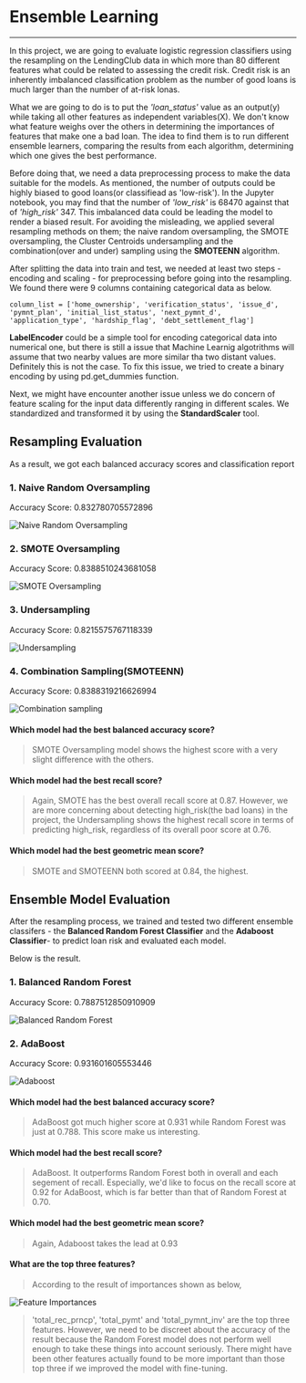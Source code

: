 # Ensemble Learning
---


In this project, we are going to evaluate logistic regression classifiers using the resampling on the LendingClub data in which more than 80 different features what could be related to assessing the credit risk. Credit risk is an inherently imbalanced classification problem as the number of good loans is much larger than the number of at-risk lonas.

What we are going to do is to put the *'loan_status'* value as an output(y) while taking all other features as independent variables(X). We don't know what feature weighs over the others in determining the importances of features that make one a bad loan. The idea to find them is to run different ensemble learners, comparing the results from each algorithm, determining which one gives the best performance.

Before doing that, we need a data preprocessing process to make the data suitable for the models. As mentioned, the number of outputs could be highly biased to good loans(or classifiead as 'low-risk'). In the Jupyter notebook, you may find that the number of *'low_risk'* is 68470 against that of *'high_risk'* 347. This imbalanced data could be leading the model to render a biased result. For avoiding the misleading, we applied several resampling methods on them; the naive random oversampling, the SMOTE oversampling, the Cluster Centroids undersampling and the combination(over and under) sampling using the **SMOTEENN** algorithm.

After splitting the data into train and test, we needed at least two steps - encoding and scaling - for preprocessing before going into the resampling. We found there were 9 columns containing categorical data as below.

```column_list = ['home_ownership', 'verification_status', 'issue_d', 'pymnt_plan', 'initial_list_status', 'next_pymnt_d', 'application_type', 'hardship_flag', 'debt_settlement_flag']```

**LabelEncoder** could be a simple tool for encoding categorical data into numerical one, but there is still a issue that Machine Learnig algotrithms will assume that two nearby values are more similar tha two distant values. Definitely this is not the case. To fix this issue, we tried to create a binary encoding by using pd.get_dummies function. 

Next, we might have encounter another issue unless we do concern of feature scaling for the input data differently ranging in different scales. We standardized and transformed it by using the **StandardScaler** tool.

## Resampling Evaluation

As a result, we got each balanced accuracy scores and classification report

### 1. Naive Random Oversampling   
   Accuracy Score: 0.832780705572896

![Naive Random Oversampling](https://github.com/coolwonny/ensemble_learning/blob/master/Images/naive_random_oversampling.png)      

### 2. SMOTE Oversampling   
   Accuracy Score: 0.8388510243681058

![SMOTE Oversampling](https://github.com/coolwonny/ensemble_learning/blob/master/Images/SMOTE.png)   

### 3. Undersampling   
   Accuracy Score: 0.8215575767118339

![Undersampling](https://github.com/coolwonny/ensemble_learning/blob/master/Images/undersampling.png)   

### 4. Combination Sampling(SMOTEENN)   
   Accuracy Score: 0.8388319216626994

![Combination sampling](https://github.com/coolwonny/ensemble_learning/blob/master/Images/combination_sampling.png)   


#### Which model had the best balanced accuracy score?   

> SMOTE Oversampling model shows the highest score with a very slight difference with the others.

#### Which model had the best recall score?   
> Again, SMOTE has the best overall recall score at 0.87. However, we are more concerning about detecting high_risk(the bad loans) in the project, the Undersampling shows the highest recall score in terms of predicting high_risk, regardless of its overall poor score at 0.76.

#### Which model had the best geometric mean score?    

> SMOTE and SMOTEENN both scored at 0.84, the highest.

## Ensemble Model Evaluation

After the resampling process, we trained and tested two different ensemble classifers - the **Balanced Random Forest Classifier** and the **Adaboost Classifier**- to predict loan risk and evaluated each model. 

Below is the result.

### 1. Balanced Random Forest   
   Accuracy Score: 0.7887512850910909

![Balanced Random Forest](https://github.com/coolwonny/ensemble_learning/blob/master/Images/Randomforest.png)      

### 2. AdaBoost   
   Accuracy Score: 0.931601605553446

![Adaboost](https://github.com/coolwonny/ensemble_learning/blob/master/Images/adaboost.png)   


#### Which model had the best balanced accuracy score?    
> AdaBoost got much higher score at 0.931 while Random Forest was just at 0.788. This score make us interesting.

#### Which model had the best recall score?    
> AdaBoost. It outperforms Random Forest both in overall and each segement of recall. Especially, we'd like to focus on the recall score at 0.92 for AdaBoost, which is far better than that of Random Forest at 0.70.

#### Which model had the best geometric mean score?   
> Again, Adaboost takes the lead at 0.93

#### What are the top three features?   
> According to the result of importances shown as below,    

![Feature Importances](https://github.com/coolwonny/ensemble_learning/blob/master/Images/feature_importance.png)    

> 'total_rec_prncp', 'total_pymt' and 'total_pymnt_inv' are the top three features. However, we need to be discreet about the accuracy of the result because the Random Forest model does not perform well enough to take these things into account seriously. There might have been other features actually found to be more important than those top three if we improved the model with fine-tuning.
 


